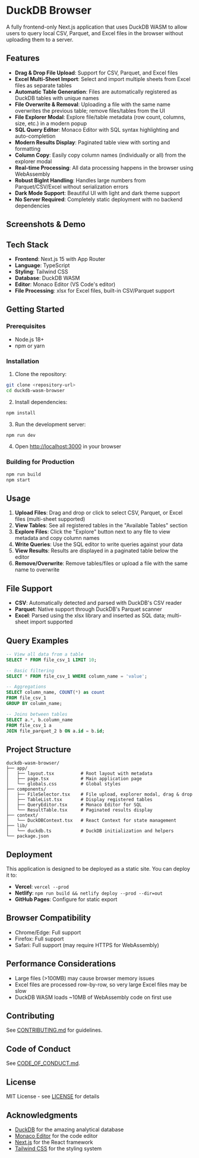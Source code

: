 # DuckDB Browser

A fully frontend-only Next.js application that uses DuckDB WASM to allow users to query local CSV, Parquet, and Excel files in the browser without uploading them to a server.

## Features

- **Drag & Drop File Upload**: Support for CSV, Parquet, and Excel files
- **Excel Multi-Sheet Import**: Select and import multiple sheets from Excel files as separate tables
- **Automatic Table Generation**: Files are automatically registered as DuckDB tables with unique names
- **File Overwrite & Removal**: Uploading a file with the same name overwrites the previous table; remove files/tables from the UI
- **File Explorer Modal**: Explore file/table metadata (row count, columns, size, etc.) in a modern popup
- **SQL Query Editor**: Monaco Editor with SQL syntax highlighting and auto-completion
- **Modern Results Display**: Paginated table view with sorting and formatting
- **Column Copy**: Easily copy column names (individually or all) from the explorer modal
- **Real-time Processing**: All data processing happens in the browser using WebAssembly
- **Robust BigInt Handling**: Handles large numbers from Parquet/CSV/Excel without serialization errors
- **Dark Mode Support**: Beautiful UI with light and dark theme support
- **No Server Required**: Completely static deployment with no backend dependencies

## Screenshots & Demo

<!-- Add screenshots or animated GIFs here -->
<!-- Example: ![screenshot](public/demo.png) -->
<!-- Demo: https://your-demo-link.com -->

## Tech Stack

- **Frontend**: Next.js 15 with App Router
- **Language**: TypeScript
- **Styling**: Tailwind CSS
- **Database**: DuckDB WASM
- **Editor**: Monaco Editor (VS Code's editor)
- **File Processing**: xlsx for Excel files, built-in CSV/Parquet support

## Getting Started

### Prerequisites

- Node.js 18+ 
- npm or yarn

### Installation

1. Clone the repository:
```bash
git clone <repository-url>
cd duckdb-wasm-browser
```

2. Install dependencies:
```bash
npm install
```

3. Run the development server:
```bash
npm run dev
```

4. Open [http://localhost:3000](http://localhost:3000) in your browser

### Building for Production

```bash
npm run build
npm start
```

## Usage

1. **Upload Files**: Drag and drop or click to select CSV, Parquet, or Excel files (multi-sheet supported)
2. **View Tables**: See all registered tables in the "Available Tables" section
3. **Explore Files**: Click the "Explore" button next to any file to view metadata and copy column names
4. **Write Queries**: Use the SQL editor to write queries against your data
5. **View Results**: Results are displayed in a paginated table below the editor
6. **Remove/Overwrite**: Remove tables/files or upload a file with the same name to overwrite

## File Support

- **CSV**: Automatically detected and parsed with DuckDB's CSV reader
- **Parquet**: Native support through DuckDB's Parquet scanner
- **Excel**: Parsed using the xlsx library and inserted as SQL data; multi-sheet import supported

## Query Examples

```sql
-- View all data from a table
SELECT * FROM file_csv_1 LIMIT 10;

-- Basic filtering
SELECT * FROM file_csv_1 WHERE column_name = 'value';

-- Aggregations
SELECT column_name, COUNT(*) as count 
FROM file_csv_1 
GROUP BY column_name;

-- Joins between tables
SELECT a.*, b.column_name 
FROM file_csv_1 a 
JOIN file_parquet_2 b ON a.id = b.id;
```

## Project Structure

```
duckdb-wasm-browser/
├── app/
│   ├── layout.tsx          # Root layout with metadata
│   ├── page.tsx            # Main application page
│   └── globals.css         # Global styles
├── components/
│   ├── FileSelector.tsx    # File upload, explorer modal, drag & drop
│   ├── TableList.tsx       # Display registered tables
│   ├── QueryEditor.tsx     # Monaco Editor for SQL
│   └── ResultTable.tsx     # Paginated results display
├── context/
│   └── DuckDBContext.tsx   # React Context for state management
├── lib/
│   └── duckdb.ts           # DuckDB initialization and helpers
└── package.json
```

## Deployment

This application is designed to be deployed as a static site. You can deploy it to:

- **Vercel**: `vercel --prod`
- **Netlify**: `npm run build && netlify deploy --prod --dir=out`
- **GitHub Pages**: Configure for static export

## Browser Compatibility

- Chrome/Edge: Full support
- Firefox: Full support
- Safari: Full support (may require HTTPS for WebAssembly)

## Performance Considerations

- Large files (>100MB) may cause browser memory issues
- Excel files are processed row-by-row, so very large Excel files may be slow
- DuckDB WASM loads ~10MB of WebAssembly code on first use

## Contributing

See [CONTRIBUTING.md](CONTRIBUTING.md) for guidelines.

## Code of Conduct

See [CODE_OF_CONDUCT.md](CODE_OF_CONDUCT.md).

## License

MIT License - see [LICENSE](LICENSE) for details

## Acknowledgments

- [DuckDB](https://duckdb.org/) for the amazing analytical database
- [Monaco Editor](https://microsoft.github.io/monaco-editor/) for the code editor
- [Next.js](https://nextjs.org/) for the React framework
- [Tailwind CSS](https://tailwindcss.com/) for the styling system
